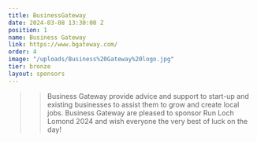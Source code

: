 ```yaml
---
title: BusinessGateway
date: 2024-03-08 13:30:00 Z
position: 1
name: Business Gateway
link: https://www.bgateway.com/
order: 4
image: "/uploads/Business%20Gateway%20logo.jpg"
tier: bronze
layout: sponsors
---
```


> > Business Gateway provide advice and support to start-up and existing businesses to assist them to grow and create local jobs. Business Gateway are pleased to sponsor Run Loch Lomond 2024 and wish everyone the very best of luck on the day!